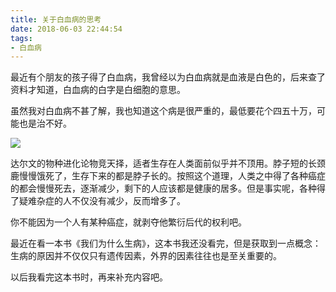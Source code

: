 ```yaml
---
title: 关于白血病的思考
date: 2018-06-03 22:44:54
tags:
- 白血病
---
```


最近有个朋友的孩子得了白血病，我曾经以为白血病就是血液是白色的，后来查了资料才知道，白血病的白字是白细胞的意思。

虽然我对白血病不甚了解，我也知道这个病是很严重的，最低要花个四五十万，可能也是治不好。


![](/images/20180129134826_f2U0eJ_Screenshot.jpeg)

达尔文的物种进化论物竞天择，适者生存在人类面前似乎并不顶用。脖子短的长颈鹿慢慢饿死了，生存下来的都是脖子长的。按照这个道理，人类之中得了各种癌症的都会慢慢死去，逐渐减少，剩下的人应该都是健康的居多。但是事实呢，各种得了疑难杂症的人不仅没有减少，反而增多了。

你不能因为一个人有某种癌症，就剥夺他繁衍后代的权利吧。

最近在看一本书《我们为什么生病》，这本书我还没看完，但是获取到一点概念：生病的原因并不仅仅只有遗传因素，外界的因素往往也是至关重要的。

以后我看完这本书时，再来补充内容吧。
